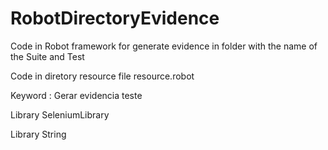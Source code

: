 # RobotDirectoryEvidence
Code in Robot framework for generate evidence in folder with the name of the Suite and Test 

Code in diretory resource file resource.robot 

Keyword : Gerar evidencia teste

Library  SeleniumLibrary

Library  String


